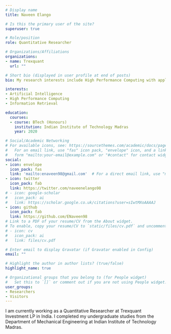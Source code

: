 ```yaml
---
# Display name
title: Naveen Elango

# Is this the primary user of the site?
superuser: true

# Role/position
role: Quantitative Researcher

# Organizations/Affiliations
organizations:
- name: Trexquant
  url: ""

# Short bio (displayed in user profile at end of posts)
bio: My research interests include High Performance Computing with applications in Artificial Intelligence.

interests:
- Artificial Intelligence
- High Performance Computing
- Information Retrieval

education:
  courses:
  - course: BTech (Honours)
    institution: Indian Institute of Technology Madras
    year: 2020

# Social/Academic Networking
# For available icons, see: https://sourcethemes.com/academic/docs/page-builder/#icons
#   For an email link, use "fas" icon pack, "envelope" icon, and a link in the
#   form "mailto:your-email@example.com" or "#contact" for contact widget.
social:
- icon: envelope
  icon_pack: fas
  link: 'mailto:enaveen98@gmail.com'  # For a direct email link, use "mailto:test@example.org".
- icon: twitter
  icon_pack: fab
  link: https://twitter.com/naveenelango98
# - icon: google-scholar
#   icon_pack: ai
#   link: https://scholar.google.co.uk/citations?user=sIwtMXoAAAAJ
- icon: github
  icon_pack: fab
  link: https://github.com/ENaveen98
# Link to a PDF of your resume/CV from the About widget.
# To enable, copy your resume/CV to `static/files/cv.pdf` and uncomment the lines below.
# - icon: cv
#   icon_pack: ai
#   link: files/cv.pdf

# Enter email to display Gravatar (if Gravatar enabled in Config)
email: ""

# Highlight the author in author lists? (true/false)
highlight_name: true

# Organizational groups that you belong to (for People widget)
#   Set this to `[]` or comment out if you are not using People widget.
user_groups:
- Researchers
- Visitors
---
```


I am currently working as a Quantitative Researcher at Trexquant Investment LP in India. I completed my undergraduate studies from the Department of Mechanical Engineering at Indian Institute of Technology Madras.